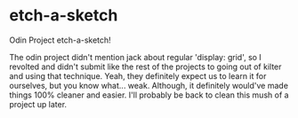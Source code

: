 # etch-a-sketch
Odin Project etch-a-sketch!

The odin project didn't mention jack about regular 'display: grid', so I revolted and didn't submit like the rest of the projects to going out of kilter and using that technique. Yeah, they definitely expect us to learn it for ourselves, but you know what... weak. Although, it definitely would've made things 100% cleaner and easier. I'll probably be back to clean this mush of a project up later.